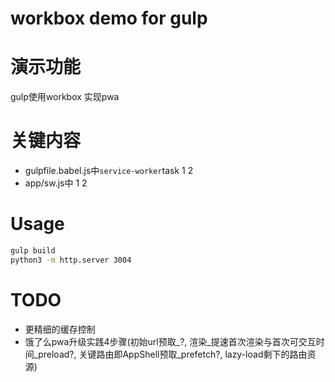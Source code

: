 # workbox demo for gulp

# 演示功能
gulp使用workbox 实现pwa
# 关键内容
- gulpfile.babel.js中`service-worker`task 1 2
- app/sw.js中 1 2

# Usage
```sh
gulp build
python3 -m http.server 3004
```

# TODO
- 更精细的缓存控制
- 饿了么pwa升级实践4步骤(初始url预取_?, 渲染_提速首次渲染与首次可交互时间_preload?, 关键路由即AppShell预取_prefetch?, lazy-load剩下的路由资源)

